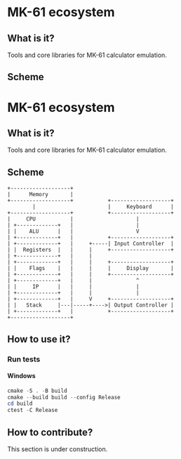 # MK-61 ecosystem

## What is it?

Tools and core libraries for MK-61 calculator emulation.

## Scheme


# MK-61 ecosystem

## What is it?

Tools and core libraries for MK-61 calculator emulation.

## Scheme

    +-------------------+
    |      Memory       |
    +-------------------+           +-------------------+
            |                       |     Keyboard      |
    +-------------------+           +-------------------+
    |     CPU           |                    |
    | +-------------+   |                    |
    | |    ALU      |   |                    V
    | +-------------+   |           +-------------------+
    | +-------------+   |     +-----| Input Controller  |
    | |  Registers  |   |     |     +-------------------+
    | +-------------+   |     |     
    | +-------------+   |     |     +-------------------+
    | |    Flags    |   |     |     |     Display       |
    | +-------------+   |     |     +-------------------+
    | +-------------+   |     |              ^
    | |     IP      |   |     |              |
    | +-------------+   |     |              |
    | +-------------+   |     V     +-------------------+
    | |   Stack     |---|-----+---->| Output Controller |
    | +-------------+   |           +-------------------+
    +-------------------+



## How to use it?

### Run tests

#### Windows

```powershell
cmake -S . -B build
cmake --build build --config Release
cd build
ctest -C Release
```

## How to contribute?

This section is under construction.
